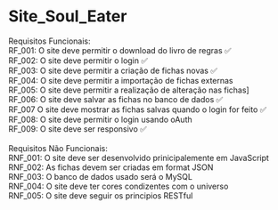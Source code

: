 # Site_Soul_Eater
Requisitos Funcionais: </br>
RF_001: O site deve permitir o download do livro de regras ✅ <br/>
RF_002: O site deve permitir o login ✅ </br> 
RF_003: O site deve permitir a criação de fichas novas ✅ </br>
RF_004: O site deve permitir a importação de fichas externas  </br>
RF_005: O site deve permitir a realização de alteração nas fichas] </br>
RF_006: O site deve salvar as fichas no banco de dados ✅ </br>
RF_007 O site deve mostrar as fichas salvas quando o login for feito ✅</br>
RF_008: O site deve permitir o login usando oAuth  </br>
RF_009:  O site deve ser responsivo ✅  </br>
 </br>
Requisitos Não Funcionais: </br>
RNF_001: O site deve ser desenvolvido prinicipalemente em JavaScript </br>
RNF_002: As fichas devem ser criadas em format JSON </br>
RNF_003: O banco de dados usado será o MySQL </br>
RNF_004: O site deve ter cores condizentes com o universo </br>
RNF_005: O site deve seguir os principios RESTful
